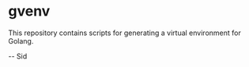 # gvenv

This repository contains scripts for generating a virtual environment for Golang.



-- Sid 
